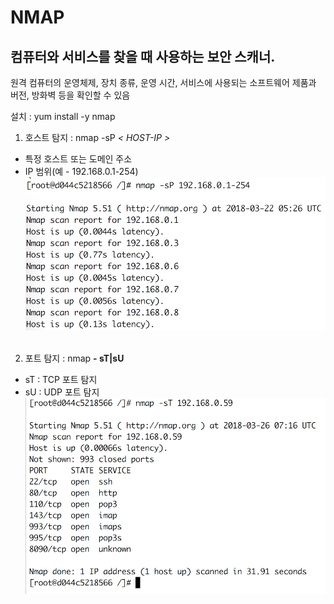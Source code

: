 NMAP
================

## 컴퓨터와 서비스를 찾을 때 사용하는 보안 스캐너.
원격 컴퓨터의 운영체제, 장치 종류, 운영 시간, 서비스에 사용되는 소프트웨어 제품과 버전, 방화벽 등을 확인할 수 있음

설치 : yum install -y nmap

1. 호스트 탐지 : nmap -sP *< HOST-IP >*
  - 특정 호스트 또는 도메인 주소
  - IP 범위(예 - 192.168.0.1-254)
  ![alt text](./images/nmap-host-list.png "check iptables")
  </br></br>
2. 포트 탐지 : nmap **- sT|sU**
  - sT : TCP 포트 탐지
  - sU : UDP 포트 탐지
  ![alt text](./images/nmap-port.png "check tcp ports")
